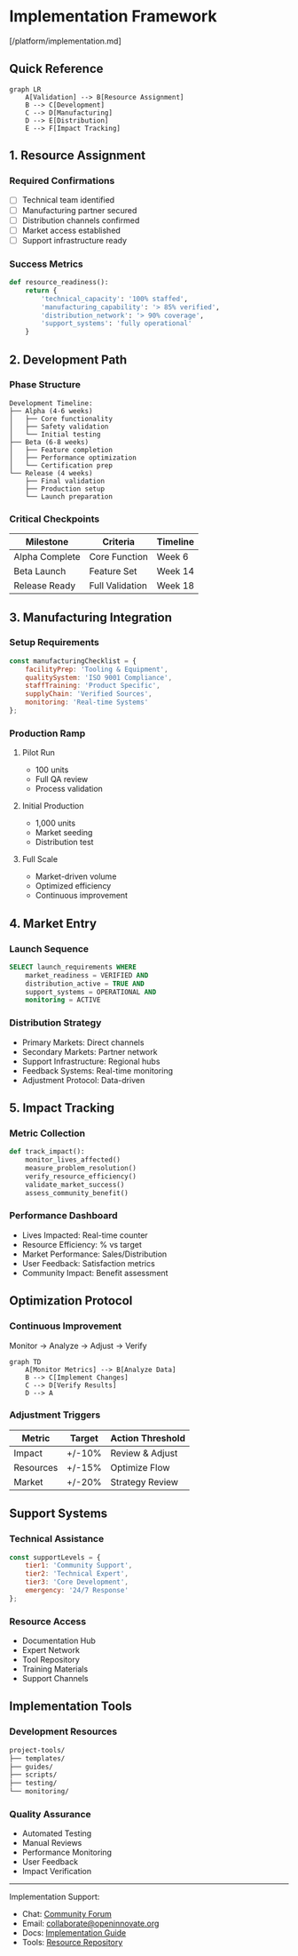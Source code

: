 # Implementation Framework
[/platform/implementation.md]

## Quick Reference
```mermaid
graph LR
    A[Validation] --> B[Resource Assignment]
    B --> C[Development]
    C --> D[Manufacturing]
    D --> E[Distribution]
    E --> F[Impact Tracking]
```

## 1. Resource Assignment

### Required Confirmations
- [ ] Technical team identified
- [ ] Manufacturing partner secured
- [ ] Distribution channels confirmed
- [ ] Market access established
- [ ] Support infrastructure ready

### Success Metrics
```python
def resource_readiness():
    return {
        'technical_capacity': '100% staffed',
        'manufacturing_capability': '> 85% verified',
        'distribution_network': '> 90% coverage',
        'support_systems': 'fully operational'
    }
```

## 2. Development Path

### Phase Structure
```
Development Timeline:
├── Alpha (4-6 weeks)
│   ├── Core functionality
│   ├── Safety validation
│   └── Initial testing
├── Beta (6-8 weeks)
│   ├── Feature completion
│   ├── Performance optimization
│   └── Certification prep
└── Release (4 weeks)
    ├── Final validation
    ├── Production setup
    └── Launch preparation
```

### Critical Checkpoints
| Milestone | Criteria | Timeline |
|-----------|----------|----------|
| Alpha Complete | Core Function | Week 6 |
| Beta Launch | Feature Set | Week 14 |
| Release Ready | Full Validation | Week 18 |

## 3. Manufacturing Integration

### Setup Requirements
```javascript
const manufacturingChecklist = {
    facilityPrep: 'Tooling & Equipment',
    qualitySystem: 'ISO 9001 Compliance',
    staffTraining: 'Product Specific',
    supplyChain: 'Verified Sources',
    monitoring: 'Real-time Systems'
};
```

### Production Ramp
1. Pilot Run
   - 100 units
   - Full QA review
   - Process validation

2. Initial Production
   - 1,000 units
   - Market seeding
   - Distribution test

3. Full Scale
   - Market-driven volume
   - Optimized efficiency
   - Continuous improvement

## 4. Market Entry

### Launch Sequence
```sql
SELECT launch_requirements WHERE
    market_readiness = VERIFIED AND
    distribution_active = TRUE AND
    support_systems = OPERATIONAL AND
    monitoring = ACTIVE
```

### Distribution Strategy
- Primary Markets: Direct channels
- Secondary Markets: Partner network
- Support Infrastructure: Regional hubs
- Feedback Systems: Real-time monitoring
- Adjustment Protocol: Data-driven

## 5. Impact Tracking

### Metric Collection
```python
def track_impact():
    monitor_lives_affected()
    measure_problem_resolution()
    verify_resource_efficiency()
    validate_market_success()
    assess_community_benefit()
```

### Performance Dashboard
- Lives Impacted: Real-time counter
- Resource Efficiency: % vs target
- Market Performance: Sales/Distribution
- User Feedback: Satisfaction metrics
- Community Impact: Benefit assessment

## Optimization Protocol

### Continuous Improvement
Monitor → Analyze → Adjust → Verify
```mermaid
graph TD
    A[Monitor Metrics] --> B[Analyze Data]
    B --> C[Implement Changes]
    C --> D[Verify Results]
    D --> A
```

### Adjustment Triggers
| Metric | Target | Action Threshold |
|--------|--------|------------------|
| Impact | +/-10% | Review & Adjust |
| Resources | +/-15% | Optimize Flow |
| Market | +/-20% | Strategy Review |

## Support Systems

### Technical Assistance
```javascript
const supportLevels = {
    tier1: 'Community Support',
    tier2: 'Technical Expert',
    tier3: 'Core Development',
    emergency: '24/7 Response'
};
```

### Resource Access
- Documentation Hub
- Expert Network
- Tool Repository
- Training Materials
- Support Channels

## Implementation Tools

### Development Resources
```bash
project-tools/
├── templates/
├── guides/
├── scripts/
├── testing/
└── monitoring/
```

### Quality Assurance
- Automated Testing
- Manual Reviews
- Performance Monitoring
- User Feedback
- Impact Verification

---

Implementation Support:
- Chat: [Community Forum](https://github.com/hocmemini/OpenInnovate/discussions)
- Email: collaborate@openinnovate.org
- Docs: [Implementation Guide](docs/implementation-guide.md)
- Tools: [Resource Repository](tools/)
